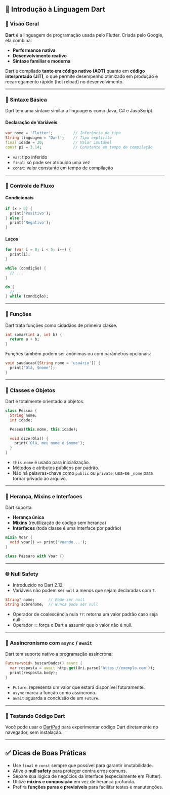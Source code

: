 ## 🧠 Introdução à Linguagem Dart

### 📌 Visão Geral

**Dart** é a linguagem de programação usada pelo Flutter. Criada pelo Google, ela combina:
- **Performance nativa**
- **Desenvolvimento reativo**
- **Sintaxe familiar e moderna**

Dart é compilado **tanto em código nativo (AOT)** quanto em **código interpretado (JIT)**, o que permite desempenho otimizado em produção e recarregamento rápido (hot reload) no desenvolvimento.

---

### 🧾 Sintaxe Básica

Dart tem uma sintaxe similar a linguagens como Java, C# e JavaScript.

#### Declaração de Variáveis

```dart
var nome = 'Flutter';         // Inferência de tipo
String linguagem = 'Dart';    // Tipo explícito
final idade = 30;             // Valor imutável
const pi = 3.14;              // Constante em tempo de compilação
```

- `var`: tipo inferido
- `final`: só pode ser atribuído uma vez
- `const`: valor constante em tempo de compilação

---

### 🔁 Controle de Fluxo

#### Condicionais

```dart
if (x > 0) {
  print('Positivo');
} else {
  print('Negativo');
}
```

#### Laços

```dart
for (var i = 0; i < 5; i++) {
  print(i);
}

while (condição) {
  // ...
}

do {
  // ...
} while (condição);
```

---

### 🧩 Funções

Dart trata funções como cidadãos de primeira classe.

```dart
int somar(int a, int b) {
  return a + b;
}
```

Funções também podem ser anônimas ou com parâmetros opcionais:

```dart
void saudacao([String nome = 'usuário']) {
  print('Olá, $nome');
}
```

---

### 🧱 Classes e Objetos

Dart é totalmente orientado a objetos.

```dart
class Pessoa {
  String nome;
  int idade;

  Pessoa(this.nome, this.idade);

  void dizerOla() {
    print('Olá, meu nome é $nome');
  }
}
```

- `this.nome` é usado para inicialização.
- Métodos e atributos públicos por padrão.
- Não há palavras-chave como `public` ou `private`; usa-se `_nome` para tornar privado ao arquivo.

---

### 🔀 Herança, Mixins e Interfaces

Dart suporta:

- **Herança única**
- **Mixins** (reutilização de código sem herança)
- **Interfaces** (toda classe é uma interface por padrão)

```dart
mixin Voar {
  void voar() => print('Voando...');
}

class Passaro with Voar {}
```

---

### 🌐 Null Safety

- Introduzido no Dart 2.12
- Variáveis não podem ser `null` a menos que sejam declaradas com `?`.

```dart
String? nome;      // Pode ser null
String sobrenome;  // Nunca pode ser null
```

- Operador de coalescência nula `??`: retorna um valor padrão caso seja null.
- Operador `!`: força o Dart a assumir que o valor não é null.

---

### 🔄 Assincronismo com `async` / `await`

Dart tem suporte nativo a programação assíncrona:

```dart
Future<void> buscarDados() async {
  var resposta = await http.get(Uri.parse('https://exemplo.com'));
  print(resposta.body);
}
```

- `Future`: representa um valor que estará disponível futuramente.
- `async` marca a função como assíncrona.
- `await` aguarda a conclusão de um `Future`.

---

### 🧪 Testando Código Dart

Você pode usar o [DartPad](https://dartpad.dev) para experimentar código Dart diretamente no navegador, sem instalação.

---

## ✅ Dicas de Boas Práticas

- Use `final` e `const` sempre que possível para garantir imutabilidade.
- Ative o **null safety** para proteger contra erros comuns.
- Separe sua lógica de negócios da interface (especialmente em Flutter).
- Utilize **mixins e composição** em vez de herança profunda.
- Prefira **funções puras e previsíveis** para facilitar testes e manutenções.